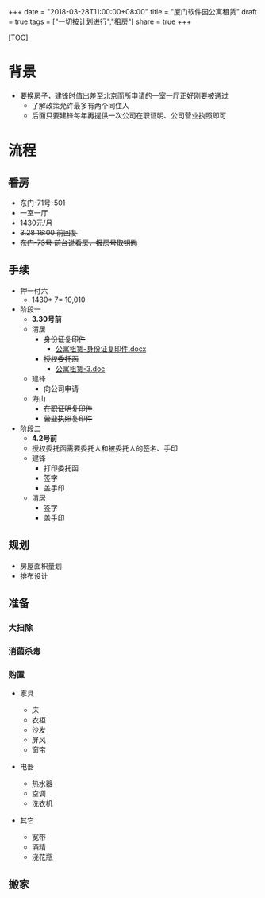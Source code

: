 +++
date = "2018-03-28T11:00:00+08:00"
title = "厦门软件园公寓租赁"
draft = true
tags = ["一切按计划进行","租房"]
share = true
+++

[TOC]

# 背景
- 要换房子，建锋时值出差至北京而所申请的一室一厅正好刚要被通过
	- 了解政策允许最多有两个同住人
	- 后面只要建锋每年再提供一次公司在职证明、公司营业执照即可

# 流程
## ~~看房~~
- 东门-71号-501
- 一室一厅
- 1430元/月
- ~~3.28 16:00 前回复~~
- ~~东门-73号 前台说看房，报房号取钥匙~~

## 手续
- 押一付六
     - 1430* 7= 10,010
- 阶段一     
	- **3.30号前**
	- 清居
		- ~~身份证复印件~~
			- [公寓租赁-身份证复印件.docx](http://otzm88f21.bkt.clouddn.com/2d75be0c-7475-4e29-9d09-eaeaed3c578b.docx)
		- ~~授权委托函~~
			- [公寓租赁-3.doc](http://otzm88f21.bkt.clouddn.com/09efa4b3-02ce-4a05-8729-e7ccff66b819.doc)
	- 建锋
		- ~~向公司申请~~
	- 海山
		- ~~在职证明复印件~~
		- ~~营业执照复印件~~
- 阶段二
	- **4.2号前**
	- 授权委托函需要委托人和被委托人的签名、手印
	- 建锋
		- 打印委托函
		- 签字
		- 盖手印
	- 清居
		- 签字
		- 盖手印

## 规划
- 房屋面积量划
- 排布设计


## 准备
### 大扫除
### 消菌杀毒
### 购置
- 家具
	- 床
	- 衣柜
	- 沙发
	- 屏风
	- 窗帘
- 电器
	- 热水器
	- 空调
	- 洗衣机

- 其它
	- 宽带
	- 酒精
	- 浇花瓶

## 搬家
